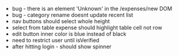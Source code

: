 - bug - there is an element 'Unknown' in the /expenses/new DOM
- bug - category rename doesnt update recent list
- nav buttons should select whole height
- select from table expense should highlight table cell not row
- edit button inner color is blue instead of black
- need to restrict user until isVerified
- after hitting login - should show spinner